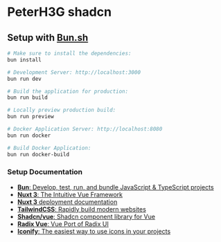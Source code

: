 # PeterH3G shadcn

## Setup with [Bun.sh](`https://bun.sh`)

```bash
# Make sure to install the dependencies:
bun install

# Development Server: http://localhost:3000
bun run dev

# Build the application for production:
bun run build

# Locally preview production build:
bun run preview

# Docker Application Server: http://localhost:8080
bun run docker

# Build Docker Application:
bun run docker-build
```

### Setup Documentation

- <a href="https://bun.sh" target="_blank"><b>Bun</b>: Develop, test, run, and bundle JavaScript & TypeScript projects</a>
- <a href="https://nuxt.com" target="_blank"><b>Nuxt 3</b>: The Intuitive Vue Framework</a>
- <a href="https://nuxt.com/docs/getting-started/deployment" target="_blank"><b>Nuxt 3</b> deployment documentation</a>
- <a href="https://tailwindcss.com/" target="_blank"><b>TailwindCSS</b>: Rapidly build modern websites</a>
- <a href="https://shadcn-vue.com" target="_blank"><b>Shadcn/vue</b>: Shadcn component library for Vue</a>
- <a href="https://www.radix-vue.com/" target="_blank"><b>Radix Vue</b>: Vue Port of Radix UI</a>
- <a href="https://iconify.design/" target="_blank"><b>Iconify</b>: The easiest way to use icons in your projects</a>